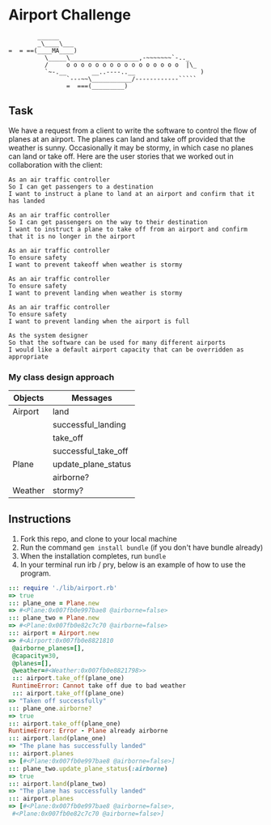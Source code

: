 Airport Challenge
=================

```
        ______
        _\____\___
=  = ==(____MA____)
          \_____\___________________,-~~~~~~~`-.._
          /     o o o o o o o o o o o o o o o o  |\_
          `~-.__       __..----..__                  )
                `---~~\___________/------------`````
                =  ===(_________)

```
Task
-----

We have a request from a client to write the software to control the flow of planes at an airport. The planes can land and take off provided that the weather is sunny. Occasionally it may be stormy, in which case no planes can land or take off.  Here are the user stories that we worked out in collaboration with the client:

```
As an air traffic controller
So I can get passengers to a destination
I want to instruct a plane to land at an airport and confirm that it has landed

As an air traffic controller
So I can get passengers on the way to their destination
I want to instruct a plane to take off from an airport and confirm that it is no longer in the airport

As an air traffic controller
To ensure safety
I want to prevent takeoff when weather is stormy

As an air traffic controller
To ensure safety
I want to prevent landing when weather is stormy

As an air traffic controller
To ensure safety
I want to prevent landing when the airport is full

As the system designer
So that the software can be used for many different airports
I would like a default airport capacity that can be overridden as appropriate
```

### My class design approach

| **Objects** | **Messages**        |
|-------------|---------------------|
| Airport     | land                |
|             | successful_landing  |
|             | take_off            |
|             | successful_take_off |
| Plane       | update_plane_status |
|             | airborne?           |
| Weather     | stormy?             |

Instructions
---------
1. Fork this repo, and clone to your local machine
2. Run the command `gem install bundle` (if you don't have bundle already)
3. When the installation completes, run `bundle`
4. In your terminal run irb / pry, below is an example of how to use the program.

```ruby
::: require './lib/airport.rb'
=> true
::: plane_one = Plane.new
=> #<Plane:0x007fb0e997bae8 @airborne=false>
::: plane_two = Plane.new
=> #<Plane:0x007fb0e82c7c70 @airborne=false>
::: airport = Airport.new
=> #<Airport:0x007fb0e8821810
 @airborne_planes=[],
 @capacity=30,
 @planes=[],
 @weather=#<Weather:0x007fb0e8821798>>
 ::: airport.take_off(plane_one)
 RuntimeError: Cannot take off due to bad weather
 ::: airport.take_off(plane_one)
=> "Taken off successfully"
::: plane_one.airborne?
=> true
::: airport.take_off(plane_one)
RuntimeError: Error - Plane already airborne
::: airport.land(plane_one)
=> "The plane has successfully landed"
::: airport.planes
=> [#<Plane:0x007fb0e997bae8 @airborne=false>]
::: plane_two.update_plane_status(:airborne)
=> true
::: airport.land(plane_two)
=> "The plane has successfully landed"
::: airport.planes
=> [#<Plane:0x007fb0e997bae8 @airborne=false>,
 #<Plane:0x007fb0e82c7c70 @airborne=false>]
```
